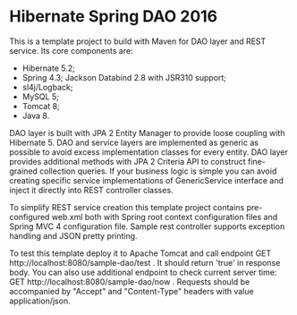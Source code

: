 # Hibernate Spring DAO 2016 #

This is a template project to build with Maven for DAO layer and REST service. Its core components are:

- Hibernate 5.2;
- Spring 4.3;
 Jackson Databind 2.8 with JSR310 support;
 - sl4j/Logback;
- MySQL 5;
- Tomcat 8;
- Java 8.

DAO layer is built with JPA 2 Entity Manager to provide loose coupling with Hibernate 5. DAO and service layers are implemented as generic as possible to avoid excess implementation classes for every entity. DAO layer provides additional methods with JPA 2 Criteria API to construct fine-grained collection queries. If your business logic is simple you can avoid creating specific service implementations of GenericService interface and inject it directly into REST controller classes.

To simplify REST service creation this template project contains pre-configured web.xml both with Spring root context configuration files and Spring MVC 4 configuration file. Sample rest controller supports exception handling and JSON pretty printing.

To test this template deploy it to Apache Tomcat and call endpoint GET http://localhost:8080/sample-dao/test . It should return 'true' in response body. You can also use additional endpoint to check current server time: GET http://localhost:8080/sample-dao/now . Requests should be accompanied by "Accept" and "Content-Type" headers with value application/json. 